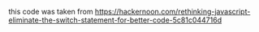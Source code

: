 this code was taken from https://hackernoon.com/rethinking-javascript-eliminate-the-switch-statement-for-better-code-5c81c044716d
